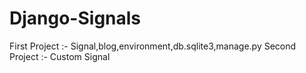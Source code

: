 # Django-Signals
First Project :- Signal,blog,environment,db.sqlite3,manage.py
Second Project :- Custom Signal
